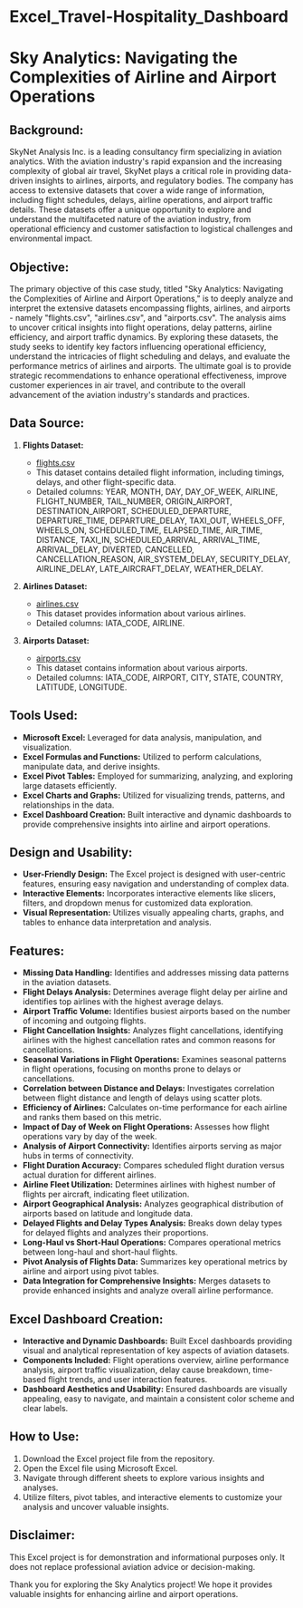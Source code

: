 # Excel_Travel-Hospitality_Dashboard
# Sky Analytics: Navigating the Complexities of Airline and Airport Operations

## Background:

SkyNet Analysis Inc. is a leading consultancy firm specializing in aviation analytics. With the aviation industry's rapid expansion and the increasing complexity of global air travel, SkyNet plays a critical role in providing data-driven insights to airlines, airports, and regulatory bodies. The company has access to extensive datasets that cover a wide range of information, including flight schedules, delays, airline operations, and airport traffic details. These datasets offer a unique opportunity to explore and understand the multifaceted nature of the aviation industry, from operational efficiency and customer satisfaction to logistical challenges and environmental impact.

## Objective:

The primary objective of this case study, titled "Sky Analytics: Navigating the Complexities of Airline and Airport Operations," is to deeply analyze and interpret the extensive datasets encompassing flights, airlines, and airports - namely "flights.csv", "airlines.csv", and "airports.csv". The analysis aims to uncover critical insights into flight operations, delay patterns, airline efficiency, and airport traffic dynamics. By exploring these datasets, the study seeks to identify key factors influencing operational efficiency, understand the intricacies of flight scheduling and delays, and evaluate the performance metrics of airlines and airports. The ultimate goal is to provide strategic recommendations to enhance operational effectiveness, improve customer experiences in air travel, and contribute to the overall advancement of the aviation industry's standards and practices.

## Data Source:

1. **Flights Dataset:**
   - [flights.csv](https://prod-files-secure.s3.us-west-2.amazonaws.com/d1e1bc70-9ede-4c69-84fd-42c5605803a0/ae2ac182-d6b6-4411-ad7e-3be1d7bc2a33/flights.csv)
   - This dataset contains detailed flight information, including timings, delays, and other flight-specific data.
   - Detailed columns: YEAR, MONTH, DAY, DAY_OF_WEEK, AIRLINE, FLIGHT_NUMBER, TAIL_NUMBER, ORIGIN_AIRPORT, DESTINATION_AIRPORT, SCHEDULED_DEPARTURE, DEPARTURE_TIME, DEPARTURE_DELAY, TAXI_OUT, WHEELS_OFF, WHEELS_ON, SCHEDULED_TIME, ELAPSED_TIME, AIR_TIME, DISTANCE, TAXI_IN, SCHEDULED_ARRIVAL, ARRIVAL_TIME, ARRIVAL_DELAY, DIVERTED, CANCELLED, CANCELLATION_REASON, AIR_SYSTEM_DELAY, SECURITY_DELAY, AIRLINE_DELAY, LATE_AIRCRAFT_DELAY, WEATHER_DELAY.

2. **Airlines Dataset:**
   - [airlines.csv](https://prod-files-secure.s3.us-west-2.amazonaws.com/d1e1bc70-9ede-4c69-84fd-42c5605803a0/3632c550-cdbb-440f-a32b-90dbe4767865/airlines.csv)
   - This dataset provides information about various airlines.
   - Detailed columns: IATA_CODE, AIRLINE.

3. **Airports Dataset:**
   - [airports.csv](https://prod-files-secure.s3.us-west-2.amazonaws.com/d1e1bc70-9ede-4c69-84fd-42c5605803a0/1c354ebb-8057-4cf1-8d36-8a94c529bcd1/airports.csv)
   - This dataset contains information about various airports.
   - Detailed columns: IATA_CODE, AIRPORT, CITY, STATE, COUNTRY, LATITUDE, LONGITUDE.

## Tools Used:
- **Microsoft Excel:** Leveraged for data analysis, manipulation, and visualization.
- **Excel Formulas and Functions:** Utilized to perform calculations, manipulate data, and derive insights.
- **Excel Pivot Tables:** Employed for summarizing, analyzing, and exploring large datasets efficiently.
- **Excel Charts and Graphs:** Utilized for visualizing trends, patterns, and relationships in the data.
- **Excel Dashboard Creation:** Built interactive and dynamic dashboards to provide comprehensive insights into airline and airport operations.

## Design and Usability:
- **User-Friendly Design:** The Excel project is designed with user-centric features, ensuring easy navigation and understanding of complex data.
- **Interactive Elements:** Incorporates interactive elements like slicers, filters, and dropdown menus for customized data exploration.
- **Visual Representation:** Utilizes visually appealing charts, graphs, and tables to enhance data interpretation and analysis.

## Features:
- **Missing Data Handling:** Identifies and addresses missing data patterns in the aviation datasets.
- **Flight Delays Analysis:** Determines average flight delay per airline and identifies top airlines with the highest average delays.
- **Airport Traffic Volume:** Identifies busiest airports based on the number of incoming and outgoing flights.
- **Flight Cancellation Insights:** Analyzes flight cancellations, identifying airlines with the highest cancellation rates and common reasons for cancellations.
- **Seasonal Variations in Flight Operations:** Examines seasonal patterns in flight operations, focusing on months prone to delays or cancellations.
- **Correlation between Distance and Delays:** Investigates correlation between flight distance and length of delays using scatter plots.
- **Efficiency of Airlines:** Calculates on-time performance for each airline and ranks them based on this metric.
- **Impact of Day of Week on Flight Operations:** Assesses how flight operations vary by day of the week.
- **Analysis of Airport Connectivity:** Identifies airports serving as major hubs in terms of connectivity.
- **Flight Duration Accuracy:** Compares scheduled flight duration versus actual duration for different airlines.
- **Airline Fleet Utilization:** Determines airlines with highest number of flights per aircraft, indicating fleet utilization.
- **Airport Geographical Analysis:** Analyzes geographical distribution of airports based on latitude and longitude data.
- **Delayed Flights and Delay Types Analysis:** Breaks down delay types for delayed flights and analyzes their proportions.
- **Long-Haul vs Short-Haul Operations:** Compares operational metrics between long-haul and short-haul flights.
- **Pivot Analysis of Flights Data:** Summarizes key operational metrics by airline and airport using pivot tables.
- **Data Integration for Comprehensive Insights:** Merges datasets to provide enhanced insights and analyze overall airline performance.

## Excel Dashboard Creation:
- **Interactive and Dynamic Dashboards:** Built Excel dashboards providing visual and analytical representation of key aspects of aviation datasets.
- **Components Included:** Flight operations overview, airline performance analysis, airport traffic visualization, delay cause breakdown, time-based flight trends, and user interaction features.
- **Dashboard Aesthetics and Usability:** Ensured dashboards are visually appealing, easy to navigate, and maintain a consistent color scheme and clear labels.

## How to Use:
1. Download the Excel project file from the repository.
2. Open the Excel file using Microsoft Excel.
3. Navigate through different sheets to explore various insights and analyses.
4. Utilize filters, pivot tables, and interactive elements to customize your analysis and uncover valuable insights.

## Disclaimer:
This Excel project is for demonstration and informational purposes only. It does not replace professional aviation advice or decision-making.

Thank you for exploring the Sky Analytics project! We hope it provides valuable insights for enhancing airline and airport operations.
